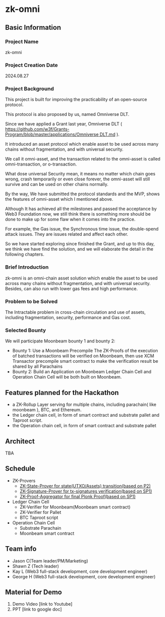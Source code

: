 # zk-omni
## Basic Information

### Project Name

zk-omni

### Project Creation Date

2024.08.27

### Project Background
This project is built for improving the practicability of an open-source protocol.

This protocol is also proposed by us, named Omniverse DLT.

Since we have applied a Grant last year, Omniverse DLT ( [https://github.com/w3f/Grants-Program/blob/master/applications/Omniverse DLT.md](https://github.com/w3f/Grants-Program/blob/master/applications/Omniverse%20DLT.md) ).

It introduced an asset protocol which enable asset to be used across many chains without fragmentation, and with universal security. 

We call it omni-asset, and the transaction related to the omni-asset is called omni-transaction, or o-transaction.

What dose universal Security mean, it means no matter which chain goes wrong, crash temporarily or even close forever, the omni-asset will still survive and can be used on other chains normally.

By the way, We have submitted the protocol standards and the MVP, shows the features of omni-asset which I mentioned above.

Although It has achieved all the milestones and passed the acceptance by Web3 Foundation now, we still think there is something more should be done to make up for some flaw when it comes into the practice.

For example, the Gas issue, the Synchronous time issue, the double-spend attack issues. They are issues related and affect each other.

So we have started exploring  since finished the Grant, and up to this day, we think we have find the solution, and we will elaborate the detail in the following chapters.
### Brief Introduction

zk-omni is an omni-chain asset solution which enable the asset to be used across many chains without fragmentation, and with universal security.
Besides, can also run with lower gas fees and high performance.
### Problem to be Solved

The Intractable problem in cross-chain circulation and use of assets, including fragmentation, security, performance and Gas cost.

### Selected Bounty
We will participate Moonbeam bounty 1 and bounty 2:
- Bounty 1: Use a Moonbeam Precompile
    The ZK-Proofs of the execution of batched transactions will be verified on Moonbeam, then use XCM Transactor precompile smart contract to make the verification result be shared by all Parachains
- Bounty 2: Build an Application on Moonbeam 
    Ledger Chain Cell and Operation Chain Cell will be both built on Moonbeam.
  
## Features planned for the Hackathon

- a ZK-Rollup Layer serving for multiple chains, including parachain( like moonbeam ), BTC, and Ethereum.
- the Ledger chain cell, in form of smart contract and substrate pallet and Taproot script.
- the Operation chain cell,  in form of smart contract and substrate pallet

## Architect
TBA

## Schedule

- ZK-Provers
    - [ZK-State-Prover for state(UTXO/Assets) transition(based on P2)](./src/zk-6358-prover/)
    - [ZK-Signature-Prover for tx-signatures verification(based on SP1)](./src/zk-6358-final-prover/circuit/sp1eip712/)
    - [ZK-Proof-Aggregator for final Plonk Proof(based on SP1)](./src/zk-6358-final-prover/circuit/)
- Ledger Chain Cell
    - ZK-Verifier for Moonbeam(Moonbeam smart contract)
    - ZK-Verifier for Pallet
    - BTC Taproot script
- Operation Chain Cell
    - Substrate Parachain
    - Moonbeam smart contract



## Team info

- Jason C(Team leader/PM/Marketing)
- Shawn Z (Tech leader)
- Kay L (Web3 full-stack development, core development engineer)
- George H (Web3 full-stack development, core development engineer)

## Material for Demo

1. Demo Video [link to Youtube]
2. PPT [link to google doc]

